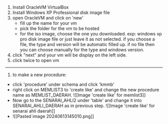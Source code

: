 1. Install OracleVM VirtualBox 
2. Install Windows XP Professional disk image file
3. open OracleVM and click on 'new'
	- fill up the name for your vm
	- pick the folder for the vm to be hosted
	- for the iso image, choose the one you downloaded. exp: windows xp pro disk image file or just leave it as not selected. if you choose a file, the type and version will be automatic filled up. if no file then you can choose manually for the type and windows version. 
4. click "next" and your vm will be display on the left side.
5. click twice to open vm
___
1)  to make a new procedure:
- click 'procedure' under schema and click 'kmmb'
- right click on MEMLIST3 to 'create like' and change the new procedure name as MEMLIST_DAERAH.
	![[Image 'create like' for memlist3]]
- Now go to the SENARAI_AHLI2 under 'table' and change it into SENARAI_AHLI_DAERAH as in previous step.
	![[Image 'create like' for senarai ahli daerah]]
- 
	 ![[Pasted image 20240613145010.png]]